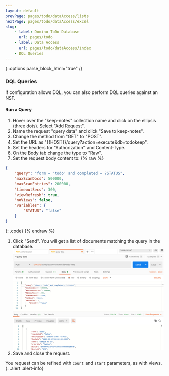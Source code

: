 ```yaml
---
layout: default
prevPage: pages/todo/dataAccess/lists
nextPage: pages/todo/dataAccess/excel
slug:
    - label: Domino ToDo Database
      url: pages/todo
    - label: Data Access
      url: pages/todo/dataAccess/index
    - DQL Queries
---
```


{::options parse_block_html="true" /}

### DQL Queries

If configuration allows DQL, you can also perform DQL queries against an NSF.

#### Run a Query

1. Hover over the "keep-notes" collection name and click on the ellipsis (three dots). Select "Add Request".
1. Name the request "query data" and click "Save to keep-notes".
1. Change the method from "GET" to "POST".
1. Set the URL as "&#123;&#123;HOST&#125;&#125;/query?action=execute&db=todokeep".
1. Set the headers for "Authorization" and Content-Type.
1. On the Body tab change the type to "Raw".
1. Set the request body content to:
  {% raw %}
  ~~~json
  {
      "query": "form = 'todo' and completed = ?STATUS",
      "maxScanDocs": 500000,
      "maxScanEntries": 200000,
      "timeoutSecs": 300,
      "viewRefresh": true,
      "noViews": false,
      "variables": {
          "STATUS": "false"
      }
  }
  ~~~
  {: .code}
  {% endraw %}
1. Click "Send". You will get a list of documents matching the query in the database.
   ![Lists](../images/dataAccess/query.jpg)
1. Save and close the request.

You request can be refined with `count` and `start` parameters, as with views.
{: .alert .alert-info}
